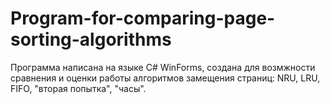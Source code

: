 # Program-for-comparing-page-sorting-algorithms
Программа написана на языке C# WinForms, создана для возмжности сравнения и оценки работы алгоритмов замещения страниц: NRU, LRU, FIFO, "вторая попытка", "часы".
